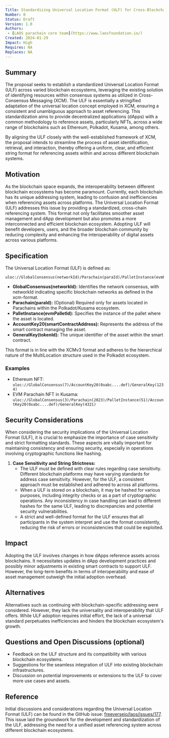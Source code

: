 ```yaml
---
Title: Standardizing Universal Location Format (ULF) for Cross-Blockchain Asset Reference
Number: 0
Status: Draft
Version: 1.0
Authors:
 - [LAOS parachain core team](https://www.laosfoundation.io/)
Created: 2024-01-29
Impact: High
Requires: NA
Replaces: NA
---
```


## Summary

The proposal seeks to establish a standardized Universal Location Format (ULF) across varied blockchain ecosystems, leveraging the existing solution of identifying resources within consensus systems as utilized in Cross-Consensus Messaging (XCM). The ULF is essentially a stringified adaptation of the universal location concept employed in XCM, ensuring a consistent and unambiguous approach to asset referencing. This standardization aims to provide decentralized applications (dApps) with a common methodology to reference assets, particularly NFTs, across a wide range of blockchains such as Ethereum, Polkadot, Kusama, among others. 

By aligning the ULF closely with the well-established framework of XCM, the proposal intends to streamline the process of asset identification, retrieval, and interaction, thereby offering a uniform, clear, and efficient string format for referencing assets within and across different blockchain systems.

## Motivation

As the blockchain space expands, the interoperability between different blockchain ecosystems has become paramount. Currently, each blockchain has its unique addressing system, leading to confusion and inefficiencies when referencing assets across platforms. The Universal Location Format (ULF) addresses this issue by providing a standardized, cross-chain referencing system. This format not only facilitates smoother asset management and dApp development but also promotes a more interconnected and efficient blockchain ecosystem. Adopting ULF will benefit developers, users, and the broader blockchain community by reducing complexity and enhancing the interoperability of digital assets across various platforms.

## Specification

The Universal Location Format (ULF) is defined as:

``` 
uloc://GlobalConsensus(networkId)/Parachain(paraId)/PalletInstance(evmPalletId)/AccountKey20(smartContractAddress)/GeneralKey(tokenId)
```


- **GlobalConsensus(networkId):** Identifies the network consensus, with networkId indicating specific blockchain networks as defined in the xcm-format.
- **Parachain(paraId):** (Optional) Required only for assets located in Parachains within the Polkadot/Kusama ecosystem.
- **PalletInstance(evmPalletId):** Specifies the instance of the pallet where the asset is located.
- **AccountKey20(smartContractAddress):** Represents the address of the smart contract managing the asset.
- **GeneralKey(tokenId):** The unique identifier of the asset within the smart contract.

This format is in line with the XCMv3 format and adheres to the hierarchical nature of the MultiLocation structure used in the Polkadot ecosystem.

### Examples

- Ethereum NFT: `uloc://GlobalConsensus(7)/AccountKey20(0xabc....def)/GeneralKey(1234)`
- EVM Parachain NFT in Kusama: `uloc://GlobalConsensus(3)/Parachain(2023)/PalletInstance(51)/AccountKey20(0xabc....def)/GeneralKey(4321)`

## Security Considerations

When considering the security implications of the Universal Location Format (ULF), it is crucial to emphasize the importance of case sensitivity and strict formatting standards. These aspects are vitally important for maintaining consistency and ensuring security, especially in operations involving cryptographic functions like hashing.

1. **Case Sensitivity and String Strictness:**
   - The ULF must be defined with clear rules regarding case sensitivity. Different blockchain platforms may have varying standards for address case sensitivity. However, for the ULF, a consistent approach must be established and adhered to across all platforms.
   - When a ULF is stored on a blockchain, it may be hashed for various purposes, including integrity checks or as a part of cryptographic operations. Any inconsistency in case handling can lead to different hashes for the same ULF, leading to discrepancies and potential security vulnerabilities.
   - A strict and well-defined format for the ULF ensures that all participants in the system interpret and use the format consistently, reducing the risk of errors or inconsistencies that could be exploited.

## Impact

Adopting the ULF involves changes in how dApps reference assets across blockchains. It necessitates updates in dApp development practices and possibly minor adjustments in existing smart contracts to support ULF. However, the long-term benefits in terms of interoperability and ease of asset management outweigh the initial adoption overhead.

## Alternatives

Alternatives such as continuing with blockchain-specific addressing were considered. However, they lack the universality and interoperability that ULF offers. While ULF adoption requires initial effort, the lack of a universal standard perpetuates inefficiencies and hinders the blockchain ecosystem's growth.

## Questions and Open Discussions (optional)

- Feedback on the ULF structure and its compatibility with various blockchain ecosystems.
- Suggestions for the seamless integration of ULF into existing blockchain infrastructures.
- Discussion on potential improvements or extensions to the ULF to cover more use cases and assets.

## Reference

Initial discussions and considerations regarding the Universal Location Format (ULF) can be found in the GitHub issue: [freeverseio/laos/issues/177](https://github.com/freeverseio/laos/issues/177). This issue laid the groundwork for the development and standardization of the ULF, addressing the need for a unified asset referencing system across different blockchain ecosystems.
